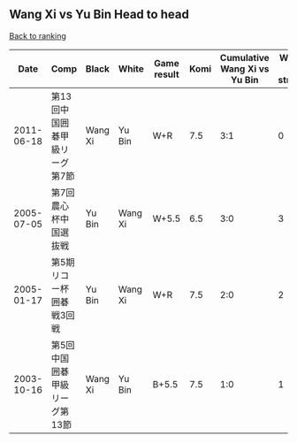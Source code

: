 ## Wang Xi vs Yu Bin Head to head

[Back to ranking](../../index.md)




| **Date** | **Comp** | **Black** | **White** | **Game result** | **Komi** | **Cumulative Wang Xi vs Yu Bin** | **Wang Xi streak** | **Yu Bin streak** | 
| --- | --- | --- | --- | --- | --- | --- | --- | --- |
| 2011-06-18 | 第13回中国囲碁甲級リーグ第7節 | Wang Xi | Yu Bin | W+R | 7.5 | 3:1 | 0 | 1 | 
| 2005-07-05 | 第7回農心杯中国選抜戦 | Yu Bin | Wang Xi | W+5.5 | 6.5 | 3:0 | 3 | 0 | 
| 2005-01-17 | 第5期リコー杯囲碁戦3回戦 | Yu Bin | Wang Xi | W+R | 7.5 | 2:0 | 2 | 0 | 
| 2003-10-16 | 第5回中国囲碁甲級リーグ第13節 | Wang Xi | Yu Bin | B+5.5 | 7.5 | 1:0 | 1 | 0 |




